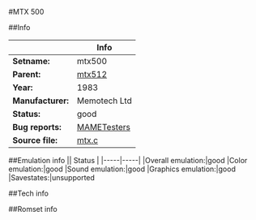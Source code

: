 #MTX 500

##Info

||Info|
|-----|-----|
|**Setname:**|mtx500
|**Parent:**|[mtx512](mtx512.md)
|**Year:**|1983
|**Manufacturer:**|Memotech Ltd
|**Status:**|good
|**Bug reports:**|[MAMETesters](http://mametesters.org/view_all_set.php?type=1&temporary=y&search=mtx.c)
|**Source file:**|[mtx.c](https://github.com/mamedev/mame/blob/master/src/mess/drivers/mtx.c)

##Emulation info
|| Status |
|-----|-----|
|Overall emulation:|good
|Color emulation:|good
|Sound emulation:|good
|Graphics emulation:|good
|Savestates:|unsupported

##Tech info

##Romset info

<!--- START OF EDITED COMMENT DO NOT TOUCH TEXT ABOVE-->
